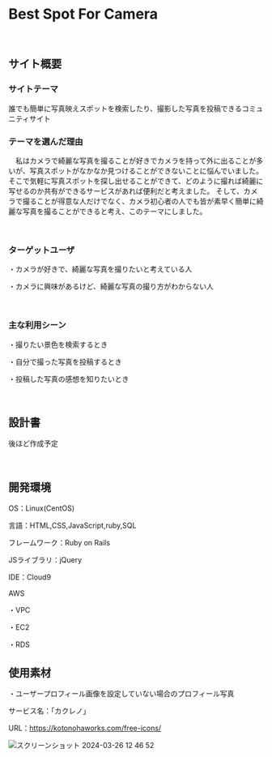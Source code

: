 # Best Spot For Camera
​
## サイト概要
### サイトテーマ
  誰でも簡単に写真映えスポットを検索したり、撮影した写真を投稿できるコミュニティサイト

<!--何を『目的』とし、どのような『分類』なのかを簡潔に書く-->

### テーマを選んだ理由
　私はカメラで綺麗な写真を撮ることが好きでカメラを持って外に出ることが多いが、写真スポットがなかなか見つけることができないことに悩んでいました。
  そこで気軽に写真スポットを探し出せることができて、どのように撮れば綺麗に写せるのか共有ができるサービスがあれば便利だと考えました。
  そして、カメラで撮ることが得意な人だけでなく、カメラ初心者の人でも皆が素早く簡単に綺麗な写真を撮ることができると考え、このテーマにしました。
<!--なぜこのようなテーマにしたかを説明する-->
​
### ターゲットユーザ
  ・カメラが好きで、綺麗な写真を撮りたいと考えている人

  ・カメラに興味があるけど、綺麗な写真の撮り方がわからない人
<!--誰に使ってもらうかを具体的に記載する-->
​
### 主な利用シーン
  ・撮りたい景色を検索するとき

  ・自分で撮った写真を投稿するとき

  ・投稿した写真の感想を知りたいとき
<!--どのような時に使うのかの状況を記載すること-->
​
## 設計書
  後ほど作成予定
<!--テーマを設定・提出する時点では不要です-->
​
## 開発環境
OS：Linux(CentOS)

言語：HTML,CSS,JavaScript,ruby,SQL

フレームワーク：Ruby on Rails

JSライブラリ：jQuery

IDE：Cloud9

AWS

 ・VPC

 ・EC2

 ・RDS

## 使用素材
<!--- 外部サービスの画像素材・音声素材を使用した場合は、必ずサービス名とURLを明記してください。-->
・ユーザープロフィール画像を設定していない場合のプロフィール写真

サービス名：「カクレノ」

URL：https://kotonohaworks.com/free-icons/
<!--- アプリケーションの実装に使用したgem/bootstrapのリファレンスなどの記載は不要です。-->
<!--- 使用しない場合は、使用素材の項目をREADMEから削除してください。-->


![スクリーンショット 2024-03-26 12 46 52](https://github.com/N-Tatsu/best-spot-for-camera/assets/153050985/5014031b-8108-47fb-a20f-0d4095b2e6d0)
